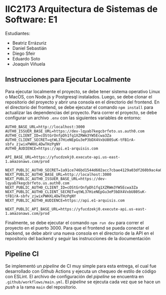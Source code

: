 # IIC2173 Arquitectura de Sistemas de Software: E1
Estudiantes:
* Beatriz Errázuriz
* Daniel Sebastián
* Diego Sfeir
* Eduardo Soto
* Joaquín Viñuela

## Instrucciones para Ejecutar Localmente

Para ejecutar localmente el proyecto, se debe tener sistema operativo Linux o MacOS, con Node.js y Postgresql instalados. Luego, se debe clonar el repositorio del proyecto y abrir una consola en el directorio del frontend. En el directorio del frontend, se debe ejecutar el comando `npm install` para actualizar las dependencias del proyecto. Para correr el proyecto, se debe configurar un archivo `.env` con las siguientes variables de entorno:

```
AUTH0_BASE_URL=http://localhost:3000
AUTH0_ISSUER_BASE_URL=https://dev-lqyab7kegcbrfeto.us.auth0.com
AUTH0_CLIENT_ID=cOStGrOnfpDh1fq1XZRWm3YW5Ecwa3Za
AUTH0_CLIENT_SECRET=qtWL37HieNEpGu3eP3bDX4VxbU80SuK-tFB1rA-sbfv_zjwixPWHXL4DwTHzPgNY
AUTH0_AUDIENCE=https://api.e1-arquisis.com

API_BASE_URL=https://yfucdzekj0.execute-api.us-east-1.amazonaws.com/prod

NEXT_PUBLIC_AUTH0_SECRET=1a91ce746bd1544d602acc7cbae4129a03df260b9ac4a0404a5a4bc24ac8f613
NEXT_PUBLIC_AUTH0_BASE_URL=http://localhost:3000
NEXT_PUBLIC_AUTH0_ISSUER_BASE_URL=https://dev-lqyab7kegcbrfeto.us.auth0.com
NEXT_PUBLIC_AUTH0_CLIENT_ID=cOStGrOnfpDh1fq1XZRWm3YW5Ecwa3Za
NEXT_PUBLIC_AUTH0_CLIENT_SECRET=qtWL37HieNEpGu3eP3bDX4VxbU80SuK-tFB1rA-sbfv_zjwixPWHXL4DwTHzPgNY
NEXT_PUBLIC_AUTH0_AUDIENCE=https://api.e1-arquisis.com

NEXT_PUBLIC_API_BASE_URL=https://yfucdzekj0.execute-api.us-east-1.amazonaws.com/prod
```

Finalmente, se debe ejecutar el comando `npm run dev` para correr el proyecto en el puerto 3000. Para que el frontend se pueda conectar el backend, se debe abrir una nueva consola en el directorio de la API en el repositorio del backend y seguir las instrucciones de la documentación

## Pipeline CI
Se implementó un *pipeline* de CI muy simple para esta entrega, el cual fue desarrollado con Github Actions y ejecuta un chequeo de estilo de código con ESLint. El archivo de configuración del *pipeline* se encuentra en `.github/workflows/main.yml`. El *pipeline* se ejecuta cada vez que se hace un *push* a la rama `main` del repositorio.
